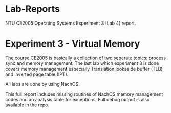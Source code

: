 # Lab-Reports
NTU CE2005 Operating Systems Experiment 3 (Lab 4) report.


# Experiment 3 - Virtual Memory

The course CE2005 is basically a collection of two seperate topics; process sync and memory management. The last lab which experiment 3 is done covers memory management especially Translation lookaside buffer (TLB) and inverted page table (IPT). 

All labs are done by using NachOS.

This full report includes missing routines of NachOS memory management codes and an analysis table for exceptions. Full debug output is also available in the repo.


